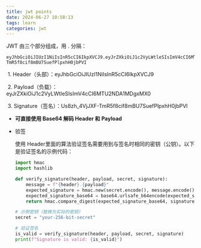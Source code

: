 ```yaml
---
title: jwt points
date: 2024-06-27 10:58:13
tags: learn
categories: jwt
---
```


JWT 由三个部分组成，用 . 分隔：

```
eyJhbGciOiJIUzI1NiIsInR5cCI6IkpXVCJ9.eyJrZXkiOiJ1c2VyLWtleSIsImV4cCI6MTU2NDA1MDgxMX0.Us8zh_4VjJXF-TmR5f8cif8mBU7SuefPlpxhH0jbPVI
```



​	1.	Header（头部）：eyJhbGciOiJIUzI1NiIsInR5cCI6IkpXVCJ9

​	2.	Payload（负载）：eyJrZXkiOiJ1c2VyLWtleSIsImV4cCI6MTU2NDA1MDgxMX0

​	3.	Signature（签名）：Us8zh_4VjJXF-TmR5f8cif8mBU7SuefPlpxhH0jbPVI



- **可直接使用 Base64 解码 Header 和 Payload**

- 验签

  使用 Header里面的算法验证签名需要用到与签名时相同的密钥（公钥）。以下是验证签名的示例代码：

  ```python
  import hmac
  import hashlib
  
  def verify_signature(header, payload, secret, signature):
      message = f"{header}.{payload}"
      expected_signature = hmac.new(secret.encode(), message.encode(), hashlib.sha256).digest()
      expected_signature_base64 = base64.urlsafe_b64encode(expected_signature).rstrip(b'=').decode('utf-8')
      return hmac.compare_digest(expected_signature_base64, signature)
  
  # 示例密钥（替换为实际的密钥）
  secret = "your-256-bit-secret"
  
  # 验证签名
  is_valid = verify_signature(header, payload, secret, signature)
  print(f"Signature is valid: {is_valid}")
  ```

  